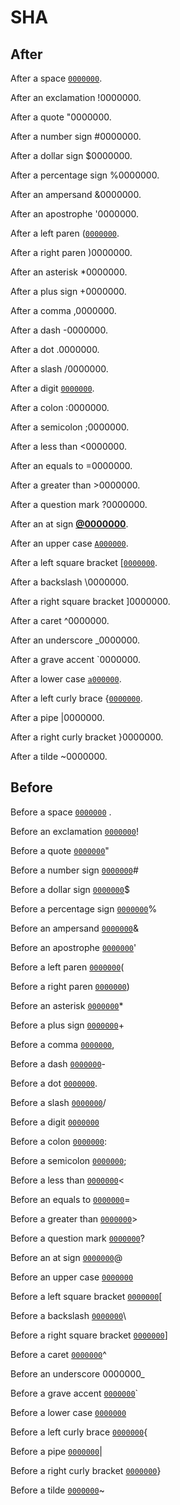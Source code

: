 # SHA

## After

After a space [`0000000`](https://github.com/wooorm/remark/commit/0000000).

After an exclamation !0000000.

After a quote "0000000.

After a number sign #0000000.

After a dollar sign $0000000.

After a percentage sign %0000000.

After an ampersand &0000000.

After an apostrophe '0000000.

After a left paren ([`0000000`](https://github.com/wooorm/remark/commit/0000000).

After a right paren )0000000.

After an asterisk \*0000000.

After a plus sign +0000000.

After a comma ,0000000.

After a dash -0000000.

After a dot .0000000.

After a slash /0000000.

After a digit [`0000000`](https://github.com/wooorm/remark/commit/00000000).

After a colon :0000000.

After a semicolon ;0000000.

After a less than <0000000.

After an equals to =0000000.

After a greater than >0000000.

After a question mark ?0000000.

After an at sign [**@0000000**](https://github.com/0000000).

After an upper case [`A000000`](https://github.com/wooorm/remark/commit/A0000000).

After a left square bracket \[[`0000000`](https://github.com/wooorm/remark/commit/0000000).

After a backslash \0000000.

After a right square bracket ]0000000.

After a caret ^0000000.

After an underscore \_0000000.

After a grave accent \`0000000.

After a lower case [`a000000`](https://github.com/wooorm/remark/commit/a0000000).

After a left curly brace {[`0000000`](https://github.com/wooorm/remark/commit/0000000).

After a pipe |0000000.

After a right curly bracket }0000000.

After a tilde ~0000000.

## Before

Before a space [`0000000`](https://github.com/wooorm/remark/commit/0000000) .

Before an exclamation [`0000000`](https://github.com/wooorm/remark/commit/0000000)!

Before a quote [`0000000`](https://github.com/wooorm/remark/commit/0000000)"

Before a number sign [`0000000`](https://github.com/wooorm/remark/commit/0000000)#

Before a dollar sign [`0000000`](https://github.com/wooorm/remark/commit/0000000)$

Before a percentage sign [`0000000`](https://github.com/wooorm/remark/commit/0000000)%

Before an ampersand [`0000000`](https://github.com/wooorm/remark/commit/0000000)&

Before an apostrophe [`0000000`](https://github.com/wooorm/remark/commit/0000000)'

Before a left paren [`0000000`](https://github.com/wooorm/remark/commit/0000000)(

Before a right paren [`0000000`](https://github.com/wooorm/remark/commit/0000000))

Before an asterisk [`0000000`](https://github.com/wooorm/remark/commit/0000000)\*

Before a plus sign [`0000000`](https://github.com/wooorm/remark/commit/0000000)+

Before a comma [`0000000`](https://github.com/wooorm/remark/commit/0000000),

Before a dash [`0000000`](https://github.com/wooorm/remark/commit/0000000)-

Before a dot [`0000000`](https://github.com/wooorm/remark/commit/0000000).

Before a slash [`0000000`](https://github.com/wooorm/remark/commit/0000000)/

Before a digit [`0000000`](https://github.com/wooorm/remark/commit/00000000)

Before a colon [`0000000`](https://github.com/wooorm/remark/commit/0000000):

Before a semicolon [`0000000`](https://github.com/wooorm/remark/commit/0000000);

Before a less than [`0000000`](https://github.com/wooorm/remark/commit/0000000)<

Before an equals to [`0000000`](https://github.com/wooorm/remark/commit/0000000)=

Before a greater than [`0000000`](https://github.com/wooorm/remark/commit/0000000)>

Before a question mark [`0000000`](https://github.com/wooorm/remark/commit/0000000)?

Before an at sign [`0000000`](https://github.com/wooorm/remark/commit/0000000)@

Before an upper case [`0000000`](https://github.com/wooorm/remark/commit/0000000A)

Before a left square bracket [`0000000`](https://github.com/wooorm/remark/commit/0000000)\[

Before a backslash [`0000000`](https://github.com/wooorm/remark/commit/0000000)\\

Before a right square bracket [`0000000`](https://github.com/wooorm/remark/commit/0000000)]

Before a caret [`0000000`](https://github.com/wooorm/remark/commit/0000000)^

Before an underscore 0000000\_

Before a grave accent [`0000000`](https://github.com/wooorm/remark/commit/0000000)\`

Before a lower case [`0000000`](https://github.com/wooorm/remark/commit/0000000a)

Before a left curly brace [`0000000`](https://github.com/wooorm/remark/commit/0000000){

Before a pipe [`0000000`](https://github.com/wooorm/remark/commit/0000000)|

Before a right curly bracket [`0000000`](https://github.com/wooorm/remark/commit/0000000)}

Before a tilde [`0000000`](https://github.com/wooorm/remark/commit/0000000)~
